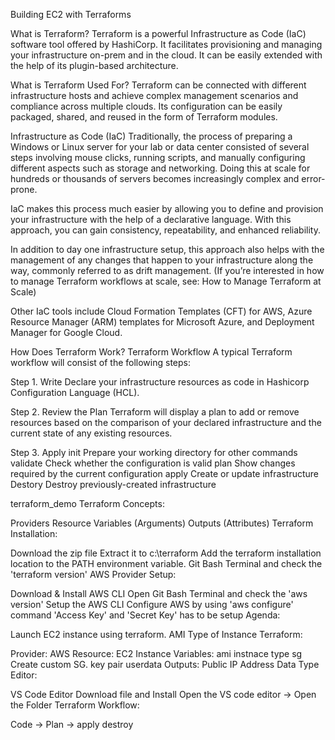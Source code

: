 Building EC2 with Terraforms

What is Terraform? Terraform is a powerful Infrastructure as Code (IaC) software tool offered by HashiCorp. It facilitates provisioning and managing your infrastructure on-prem and in the cloud. It can be easily extended with the help of its plugin-based architecture.

What is Terraform Used For? Terraform can be connected with different infrastructure hosts and achieve complex management scenarios and compliance across multiple clouds. Its configuration can be easily packaged, shared, and reused in the form of Terraform modules.

Infrastructure as Code (IaC) Traditionally, the process of preparing a Windows or Linux server for your lab or data center consisted of several steps involving mouse clicks, running scripts, and manually configuring different aspects such as storage and networking. Doing this at scale for hundreds or thousands of servers becomes increasingly complex and error-prone.

IaC makes this process much easier by allowing you to define and provision your infrastructure with the help of a declarative language. With this approach, you can gain consistency, repeatability, and enhanced reliability.

In addition to day one infrastructure setup, this approach also helps with the management of any changes that happen to your infrastructure along the way, commonly referred to as drift management. (If you’re interested in how to manage Terraform workflows at scale, see: How to Manage Terraform at Scale)

Other IaC tools include Cloud Formation Templates (CFT) for AWS, Azure Resource Manager (ARM) templates for Microsoft Azure, and Deployment Manager for Google Cloud.

How Does Terraform Work? Terraform Workflow A typical Terraform workflow will consist of the following steps:

Step 1. Write Declare your infrastructure resources as code in Hashicorp Configuration Language (HCL).

Step 2. Review the Plan Terraform will display a plan to add or remove resources based on the comparison of your declared infrastructure and the current state of any existing resources.

Step 3. Apply init Prepare your working directory for other commands validate Check whether the configuration is valid plan Show changes required by the current configuration apply Create or update infrastructure Destory Destroy previously-created infrastructure

terraform_demo Terraform Concepts:

Providers Resource Variables (Arguments) Outputs (Attributes) Terraform Installation:

Download the zip file Extract it to c:\terraform Add the terraform installation location to the PATH environment variable. Git Bash Terminal and check the 'terraform version' AWS Provider Setup:

Download & Install AWS CLI Open Git Bash Terminal and check the 'aws version' Setup the AWS CLI Configure AWS by using 'aws configure' command 'Access Key' and 'Secret Key' has to be setup Agenda:

Launch EC2 instance using terraform. AMI Type of Instance Terraform:

Provider: AWS Resource: EC2 Instance Variables: ami instnace type sg Create custom SG. key pair userdata Outputs: Public IP Address Data Type Editor:

VS Code Editor Download file and Install Open the VS code editor -> Open the Folder Terraform Workflow:

Code -> Plan -> apply destroy
